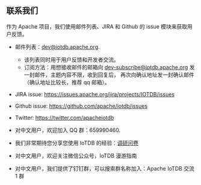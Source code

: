 <!--

    Licensed to the Apache Software Foundation (ASF) under one
    or more contributor license agreements.  See the NOTICE file
    distributed with this work for additional information
    regarding copyright ownership.  The ASF licenses this file
    to you under the Apache License, Version 2.0 (the
    "License"); you may not use this file except in compliance
    with the License.  You may obtain a copy of the License at
    
        http://www.apache.org/licenses/LICENSE-2.0
    
    Unless required by applicable law or agreed to in writing,
    software distributed under the License is distributed on an
    "AS IS" BASIS, WITHOUT WARRANTIES OR CONDITIONS OF ANY
    KIND, either express or implied.  See the License for the
    specific language governing permissions and limitations
    under the License.

-->

## 联系我们

作为 Apache 项目，我们使用邮件列表、JIRA 和 Github 的 issue 模块来获取用户反馈。

* 邮件列表：dev@iotdb.apache.org.

    * 该列表同时用于用户反馈和开发者交流。
    * 订阅方法：用想接收邮件的邮箱向 dev-subscribe@iotdb.apache.org 发一封邮件，主题内容不限，收到回复后，
    再次向确认地址发一封确认邮件（确认地址比较长，推荐 qq 邮箱）。

* JIRA issue: https://issues.apache.org/jira/projects/IOTDB/issues

* Github issue: https://github.com/apache/iotdb/issues

* Twitter: https://twitter.com/apacheiotdb

* 对中文用户，欢迎加入 QQ 群：659990460.
  
* 我们非常期待您分享您使用 IoTDB 的经验：[调研问卷](https://github.com/apache/iotdb/issues/748)

* 对中文用户，欢迎关注微信公众号，IoTDB 漫游指南

* 对中文用户，我们提供了钉钉群，可以搜索群名称加入：Apache IoTDB 交流 1 群

<!-- IoTDB 社区会不定期举办 Meetup，相关信息会在邮件列表和 [研讨会议和报告列表](https://iotdb.apache.org/Community/Materials.html) 页面找到。 -->
